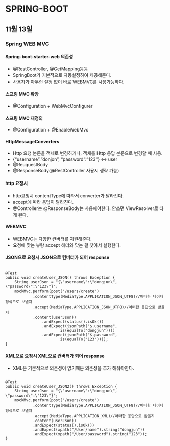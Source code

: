 # SPRING-BOOT

## 11월 13일

### Spring WEB MVC
 
#### Spring-boot-starter-web 의존성
* @RestController, @GetMapping등등
* SpringBoot가 기본적으로 자동설정하여 제공해준다.
* 사용자가 아무런 설정 없이 바로 WEBMVC를 사용가능하다.

#### 스프링 MVC 확장
* @Configuration + WebMvcConfigurer

#### 스프링 MVC 재정의
* @Configuration + @EnableWebMvc

#### HttpMessageConverters
* Http 요청 본문을 객체로 변경하거나, 객체를 Http 응답 본문으로 변경할 때 사용.
* {“username”:”donjon”, “password”:”123”} <-> user
* @ReuquestBody
* @ResponseBody(@RestController 사용시 생략 가능)

#### http 요청시 
* http요청시 contentType에 따라서 converter가 달라진다.
* accept에 따라 응답이 달라진다.
* @Controller는 @ResponseBody는 사용해야한다. 안쓰면 ViewResolver로 타게 된다.

#### WEBMVC
* WEBMVC는 다양한 컨버터를 지원해준다.
* 요청에 맞는 뷰랑 accept 헤더와 맞는 걸 찾아서 실행한다.

#### JSON으로 요청시 JSON으로 컨버터가 되어 response
<pre><code>
@Test
public void createUser_JSON() throws Exception {
    String userJson = "{\"username\":\"dongjun\", \"password\":\"123\"}";
    mockMvc.perform(post("/users/create")
            .contentType(MediaType.APPLICATION_JSON_UTF8)//어떠한 데이터형식으로 보낼지
            .accept(MediaType.APPLICATION_JSON_UTF8)//어떠한 응답으로 받을지
            .content(userJson))
                .andExpect(status().isOk())
                .andExpect(jsonPath("$.username",
                        is(equalTo("dongjun"))))
                .andExpect(jsonPath("$.password",
                        is(equalTo("123"))));
}
</code></pre>

#### XML으로 요청시 XML으로 컨버터가 되어 response
* XML은 기본적으로 의존성이 없기때문 의존성을 추가 해줘야한다.
<pre><code>
@Test
public void createUser_JSON2() throws Exception {
    String userJson = "{\"username\":\"dongjun\", \"password\":\"123\"}";
    mockMvc.perform(post("/users/create")
            .contentType(MediaType.APPLICATION_JSON_UTF8)//어떠한 데이터형식으로 보낼지
            .accept(MediaType.APPLICATION_XML)//어떠한 응답으로 받을지
            .content(userJson))
            .andExpect(status().isOk())
            .andExpect(xpath("/User/name").string("dongjun"))
            .andExpect(xpath("/User/password").string("123"));
}
</code></code>



